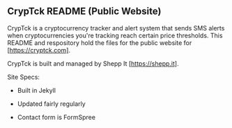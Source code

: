 CrypTck README (Public Website)
------

CrypTck is a cryptocurrency tracker and alert system that sends SMS alerts when cryptocurrencies you're tracking 
reach certain price thresholds. This README and respository hold the files for the public website for [https://cryptck.com].

CrypTck is built and managed by Shepp It [https://shepp.it].

Site Specs:
* Built in Jekyll

* Updated fairly regularly

* Contact form is FormSpree




